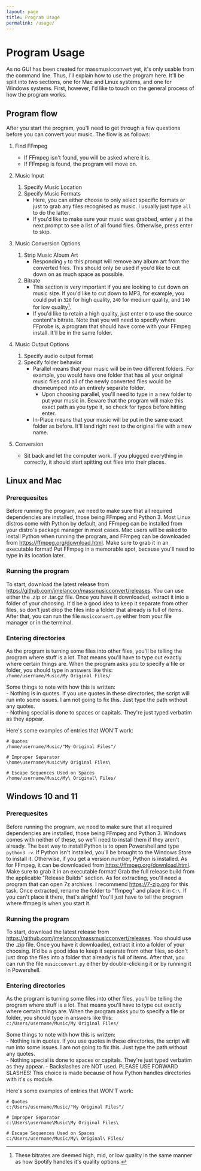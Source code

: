 ```yaml
---
layout: page
title: Program Usage
permalink: /usage/
---
```

# Program Usage  
As no GUI has been created for massmusicconvert yet, it's only usable from the command line. Thus, I'll explain how to use the program here. It'll be split into two sections, one for Mac and Linux systems, and one for Windows systems. First, however, I'd like to touch on the general process of how the program works.  

## Program flow  
After you start the program, you'll need to get through a few questions before you can convert your music. The flow is as follows:  

1. Find FFmpeg  
    - If FFmpeg isn't found, you will be asked where it is.  
    - If FFmpeg is found, the program will move on.  

2. Music Input  
    1. Specify Music Location  
    2. Specify Music Formats  
        - Here, you can either choose to only select specific formats or just to grab any files recognised as music. I usually just type `all` to do the latter.  
        - If you'd like to make sure your music was grabbed, enter `y` at the next prompt to see a list of all found files. Otherwise, press enter to skip.  

3. Music Conversion Options  
    1. Strip Music Album Art  
        - Responding `y` to this prompt will remove any album art from the converted files. This should only be used if you'd like to cut down on as much space as possible.  
    2. Bitrate  
        - This section is very important if you are looking to cut down on music size. If you'd like to cut down to MP3, for example, you could put in `320` for high quality, `240` for medium quality, and `140` for low quality[^1].  
        - If you'd like to retain a high quality, just enter `0` to use the source content's bitrate. Note that you will need to specify where FFprobe is, a program that should have come with your FFmpeg install. It'll be in the same folder.  

4. Music Output Options  
    1. Specify audio output format  
    2. Specify folder behavior  
        - Parallel means that your music will be in two different folders. For example, you would have one folder that has all your original music files and all of the newly converted files would be dhomeumped into an entirely separate folder.  
            - Upon choosing parallel, you'll need to type in a new folder to put your music in. Beware that the program will make this exact path as you type it, so check for typos before hitting enter.  
        - In-Place means that your music will be put in the same exact folder as before. It'll land right next to the original file with a new name.  

5. Conversion  
    - Sit back and let the computer work. If you plugged everything in correctly, it should start spitting out files into their places.  

## Linux and Mac  

### Prerequesites  
Before running the program, we need to make sure that all required dependencies are installed, those being FFmpeg and Python 3. Most Linux distros come with Python by default, and FFmpeg can be installed from your distro's package manager in most cases. Mac users will be asked to install Python when running the program, and FFmpeg can be downloaded from https://ffmpeg.org/download.html. Make sure to grab it in an executable format! Put FFmpeg in a memorable spot, because you'll need to type in its location later.  

### Running the program  
To start, download the latest release from https://github.com/jmelancon/massmusicconvert/releases. You can use either the .zip or .tar.gz file. Once you have it downloaded, extract it into a folder of your choosing. It'd be a good idea to keep it separate from other files, so don't just drop the files into a folder that already is full of items. After that, you can run the file `musicconvert.py` either from your file manager or in the terminal.  

### Entering directories  
As the program is turning some files into other files, you'll be telling the program where stuff is a lot. That means you'll have to type out exactly where certain things are. When the program asks you to specify a file or folder, you should type in answers like this:  
```/home/username/Music/My Original Files/```  

Some things to note with how this is written:  
    - Nothing is in quotes. If you use quotes in these directories, the script will run into some issues. I am not going to fix this. Just type the path without any quotes.  
    - Nothing special is done to spaces or capitals. They're just typed verbatim as they appear.  

Here's some examples of entries that WON'T work:  
```
# Quotes
/home/username/Music/"My Original Files"/

# Improper Separator
\home\username\Music\My Original Files\

# Escape Sequences Used on Spaces
/home/username/Music/My\ Original\ Files/
```  

## Windows 10 and 11  

### Prerequesites  
Before running the program, we need to make sure that all required dependencies are installed, those being FFmpeg and Python 3. Windows comes with neither of these, so we'll need to install them if they aren't already. The best way to install Python is to open Powershell and type `python3 -v`. If Python isn't installed, you'll be brought to the Windows Store to install it. Otherwise, if you get a version number, Python is installed. As for FFmpeg, it can be downloaded from https://ffmpeg.org/download.html. Make sure to grab it in an executable format! Grab the full release build from the applicable "Release Builds" section. As for extracting, you'll need a program that can open 7z archives. I recommend https://7-zip.org for this task. Once extracted, rename the folder to "ffmpeg" and place it in `C:\`. If you can't place it there, that's alright! You'll just have to tell the program where ffmpeg is when you start it.  

### Running the program  
To start, download the latest release from https://github.com/jmelancon/massmusicconvert/releases. You should use the .zip file. Once you have it downloaded, extract it into a folder of your choosing. It'd be a good idea to keep it separate from other files, so don't just drop the files into a folder that already is full of items. After that, you can run the file `musicconvert.py` either by double-clicking it or by running it in Powershell.  

### Entering directories  
As the program is turning some files into other files, you'll be telling the program where stuff is a lot. That means you'll have to type out exactly where certain things are. When the program asks you to specify a file or folder, you should type in answers like this:  
```c:/Users/username/Music/My Original Files/```  

Some things to note with how this is written:  
    - Nothing is in quotes. If you use quotes in these directories, the script will run into some issues. I am not going to fix this. Just type the path without any quotes.  
    - Nothing special is done to spaces or capitals. They're just typed verbatim as they appear. 
    - Backslashes are NOT used. PLEASE USE FORWARD SLASHES! This choice is made because of how Python handles directories with it's `os` module.  

Here's some examples of entries that WON'T work:  
```
# Quotes
c:/Users/username/Music/"My Original Files"/

# Improper Separator
c:\Users\username\Music\My Original Files\

# Escape Sequences Used on Spaces
c:/Users/username/Music/My\ Original\ Files/
```  

[^1]: These bitrates are deemed high, mid, or low quality in the same manner as how Spotify handles it's quality options.